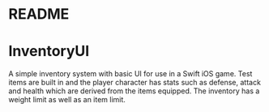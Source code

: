 # README
# InventoryUI
A simple inventory system with basic UI for use in a Swift iOS game. Test items are built in and the player character has stats such as defense, attack and health which are derived from the items equipped. The inventory has a weight limit as well as an item limit.

